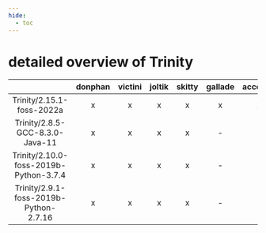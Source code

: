 ```yaml
---
hide:
  - toc
---
```


detailed overview of Trinity
============================

| |donphan|victini|joltik|skitty|gallade|accelgor|swalot|doduo|
| :---: | :---: | :---: | :---: | :---: | :---: | :---: | :---: | :---: |
|Trinity/2.15.1-foss-2022a|x|x|x|x|x|x|x|x|
|Trinity/2.8.5-GCC-8.3.0-Java-11|x|x|x|x|-|-|-|x|
|Trinity/2.10.0-foss-2019b-Python-3.7.4|x|x|x|x|-|-|-|x|
|Trinity/2.9.1-foss-2019b-Python-2.7.16|x|x|x|x|-|-|-|x|
